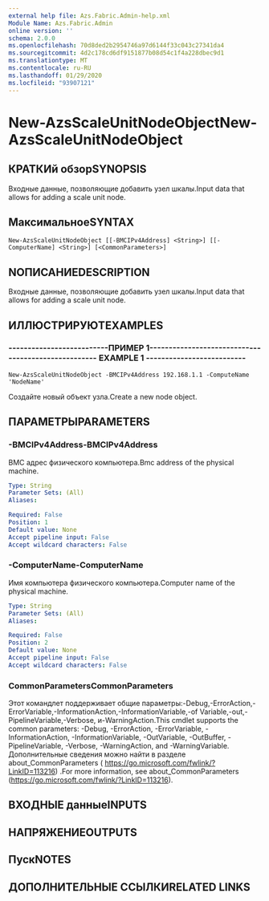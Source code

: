 ```yaml
---
external help file: Azs.Fabric.Admin-help.xml
Module Name: Azs.Fabric.Admin
online version: ''
schema: 2.0.0
ms.openlocfilehash: 70d8ded2b2954746a97d6144f33c043c27341da4
ms.sourcegitcommit: 4d2c178cd6df9151877b08d54c1f4a228dbec9d1
ms.translationtype: MT
ms.contentlocale: ru-RU
ms.lasthandoff: 01/29/2020
ms.locfileid: "93907121"
---
```

# <span data-ttu-id="261f0-101">New-AzsScaleUnitNodeObject</span><span class="sxs-lookup"><span data-stu-id="261f0-101">New-AzsScaleUnitNodeObject</span></span>

## <span data-ttu-id="261f0-102">КРАТКИй обзор</span><span class="sxs-lookup"><span data-stu-id="261f0-102">SYNOPSIS</span></span>
<span data-ttu-id="261f0-103">Входные данные, позволяющие добавить узел шкалы.</span><span class="sxs-lookup"><span data-stu-id="261f0-103">Input data that allows for adding a scale unit node.</span></span>

## <span data-ttu-id="261f0-104">Максимальное</span><span class="sxs-lookup"><span data-stu-id="261f0-104">SYNTAX</span></span>

```
New-AzsScaleUnitNodeObject [[-BMCIPv4Address] <String>] [[-ComputerName] <String>] [<CommonParameters>]
```

## <span data-ttu-id="261f0-105">NОПИСАНИЕ</span><span class="sxs-lookup"><span data-stu-id="261f0-105">DESCRIPTION</span></span>
<span data-ttu-id="261f0-106">Входные данные, позволяющие добавить узел шкалы.</span><span class="sxs-lookup"><span data-stu-id="261f0-106">Input data that allows for adding a scale unit node.</span></span>

## <span data-ttu-id="261f0-107">ИЛЛЮСТРИРУЮТ</span><span class="sxs-lookup"><span data-stu-id="261f0-107">EXAMPLES</span></span>

### <span data-ttu-id="261f0-108">--------------------------ПРИМЕР 1--------------------------</span><span class="sxs-lookup"><span data-stu-id="261f0-108">-------------------------- EXAMPLE 1 --------------------------</span></span>
```
New-AzsScaleUnitNodeObject -BMCIPv4Address 192.168.1.1 -ComputeName 'NodeName'
```

<span data-ttu-id="261f0-109">Создайте новый объект узла.</span><span class="sxs-lookup"><span data-stu-id="261f0-109">Create a new node object.</span></span>

## <span data-ttu-id="261f0-110">ПАРАМЕТРЫ</span><span class="sxs-lookup"><span data-stu-id="261f0-110">PARAMETERS</span></span>

### <span data-ttu-id="261f0-111">-BMCIPv4Address</span><span class="sxs-lookup"><span data-stu-id="261f0-111">-BMCIPv4Address</span></span>
<span data-ttu-id="261f0-112">BMC адрес физического компьютера.</span><span class="sxs-lookup"><span data-stu-id="261f0-112">Bmc address of the physical machine.</span></span>

```yaml
Type: String
Parameter Sets: (All)
Aliases: 

Required: False
Position: 1
Default value: None
Accept pipeline input: False
Accept wildcard characters: False
```

### <span data-ttu-id="261f0-113">-ComputerName</span><span class="sxs-lookup"><span data-stu-id="261f0-113">-ComputerName</span></span>
<span data-ttu-id="261f0-114">Имя компьютера физического компьютера.</span><span class="sxs-lookup"><span data-stu-id="261f0-114">Computer name of the physical machine.</span></span>

```yaml
Type: String
Parameter Sets: (All)
Aliases: 

Required: False
Position: 2
Default value: None
Accept pipeline input: False
Accept wildcard characters: False
```

### <span data-ttu-id="261f0-115">CommonParameters</span><span class="sxs-lookup"><span data-stu-id="261f0-115">CommonParameters</span></span>
<span data-ttu-id="261f0-116">Этот командлет поддерживает общие параметры:-Debug,-ErrorAction,-ErrorVariable,-InformationAction,-InformationVariable,-of Variable,-out,-PipelineVariable,-Verbose, и-WarningAction.</span><span class="sxs-lookup"><span data-stu-id="261f0-116">This cmdlet supports the common parameters: -Debug, -ErrorAction, -ErrorVariable, -InformationAction, -InformationVariable, -OutVariable, -OutBuffer, -PipelineVariable, -Verbose, -WarningAction, and -WarningVariable.</span></span> <span data-ttu-id="261f0-117">Дополнительные сведения можно найти в разделе about_CommonParameters ( https://go.microsoft.com/fwlink/?LinkID=113216) .</span><span class="sxs-lookup"><span data-stu-id="261f0-117">For more information, see about_CommonParameters (https://go.microsoft.com/fwlink/?LinkID=113216).</span></span>

## <span data-ttu-id="261f0-118">ВХОДНЫЕ данные</span><span class="sxs-lookup"><span data-stu-id="261f0-118">INPUTS</span></span>

## <span data-ttu-id="261f0-119">НАПРЯЖЕНИЕ</span><span class="sxs-lookup"><span data-stu-id="261f0-119">OUTPUTS</span></span>

## <span data-ttu-id="261f0-120">Пуск</span><span class="sxs-lookup"><span data-stu-id="261f0-120">NOTES</span></span>

## <span data-ttu-id="261f0-121">ДОПОЛНИТЕЛЬНЫЕ ССЫЛКИ</span><span class="sxs-lookup"><span data-stu-id="261f0-121">RELATED LINKS</span></span>

